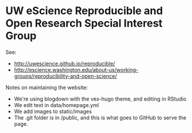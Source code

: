 UW eScience Reproducible and Open Research Special Interest Group
============

See:

 - http://uwescience.github.io/reproducible/
 - http://escience.washington.edu/about-us/working-groups/reproducibility-and-open-science/
 
Notes on maintaining the website:

- We're using blogdown with the vex-hugo theme, and editing in RStudio
- We edit text in data/homepage.yml
- We add images to static/images
- The .git folder is in /public, and this is what goes to GitHub to serve the page.
